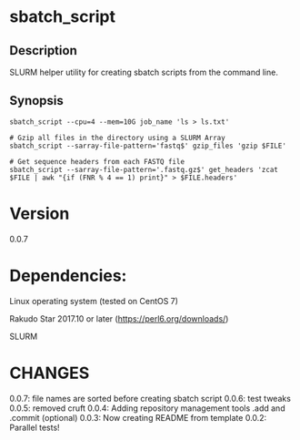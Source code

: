 # sbatch_script

## Description

SLURM helper utility for creating sbatch scripts from the command line.

## Synopsis

    sbatch_script --cpu=4 --mem=10G job_name 'ls > ls.txt'

    # Gzip all files in the directory using a SLURM Array
    sbatch_script --sarray-file-pattern='fastq$' gzip_files 'gzip $FILE'

    # Get sequence headers from each FASTQ file
    sbatch_script --sarray-file-pattern='.fastq.gz$' get_headers 'zcat $FILE | awk "{if (FNR % 4 == 1) print}" > $FILE.headers'

# Version

0.0.7

# Dependencies:  

Linux operating system (tested on CentOS 7)  

Rakudo Star 2017.10 or later (https://perl6.org/downloads/)  

SLURM 

# CHANGES

0.0.7: file names are sorted before creating sbatch script
0.0.6: test tweaks
0.0.5: removed cruft
0.0.4: Adding repository management tools .add and .commit (optional)
0.0.3: Now creating README from template
0.0.2: Parallel tests!
